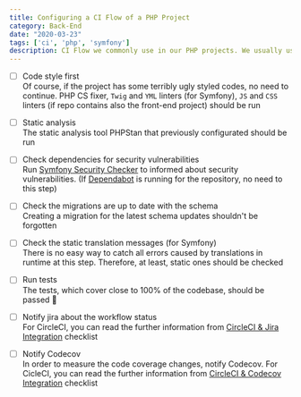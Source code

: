 ```yaml
---
title: Configuring a CI Flow of a PHP Project
category: Back-End
date: "2020-03-23"
tags: ['ci', 'php', 'symfony']
description: CI Flow we commonly use in our PHP projects. We usually use CircleCI for run our checks. You can rearrange the orders of the to-do's, we usually follow them this way.
---
```


- [ ] Code style first  
Of course, if the project has some terribly ugly styled codes, no need to continue. PHP CS fixer, `Twig` and `YML` linters (for Symfony), `JS` and `CSS` linters (if repo contains also the front-end project) should be run

- [ ] Static analysis  
The static analysis tool PHPStan that previously configurated should be run

- [ ] Check dependencies for security vulnerabilities  
Run [Symfony Security Checker](https://security.symfony.com) to informed about security vulnerabilities. (If [Dependabot](https://dependabot.com) is running for the repository, no need to this step)

- [ ] Check the migrations are up to date with the schema  
Creating a migration for the latest schema updates shouldn't be forgotten

- [ ] Check the static translation messages (for Symfony)  
There is no easy way to catch all errors caused by translations in runtime at this step. Therefore, at least, static ones should be checked

- [ ] Run tests  
The tests, which cover close to 100% of the codebase, should be passed 😬

- [ ] Notify jira about the workflow status  
For CircleCI, you can read the further information from [CircleCI & Jira Integration](/checklist/circleci-and-jira-integration) checklist

- [ ] Notify Codecov  
In order to measure the code coverage changes, notify Codecov. For CicleCI, you can read the further information from [CircleCI & Codecov Integration](/checklist/circleci-and-codecov-integration) checklist

